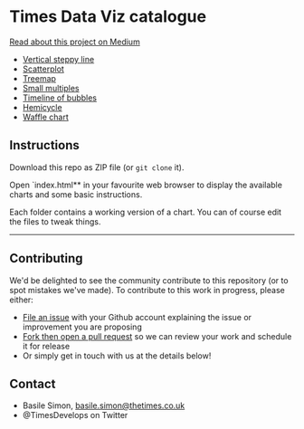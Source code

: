 # Times Data Viz catalogue

[Read about this project on Medium](https://medium.com/digital-times/opening-the-times-dataviz-catalogue-c6fd6e30ccb2)

* [Vertical steppy line](https://github.com/times/dataviz-catalogue/tree/master/vertical-steppy-line)
* [Scatterplot](https://github.com/times/dataviz-catalogue/tree/master/scatterplot)
* [Treemap](https://github.com/times/dataviz-catalogue/tree/master/treemap)
* [Small multiples](https://github.com/times/dataviz-catalogue/tree/master/small-multiples)
* [Timeline of bubbles](https://github.com/times/dataviz-catalogue/tree/master/timeline-bubbles)
* [Hemicycle](https://github.com/times/dataviz-catalogue/tree/master/hemicycle)
* [Waffle chart](https://github.com/times/dataviz-catalogue/tree/master/waffle)

## Instructions

Download this repo as ZIP file (or `git clone` it).

Open `index.html** in your favourite web browser to display the available charts and some basic instructions.

Each folder contains a working version of a chart. You can of course edit the files to tweak things.

---

## Contributing

We'd be delighted to see the community contribute to this repository (or to spot mistakes we've made). To contribute to this work in progress, please either:

* [File an issue](https://github.com/times/dataviz-catalogue/issues) with your Github account explaining the issue or improvement you are proposing
* [Fork then open a pull request](https://github.com/times/dataviz-catalogue/pulls) so we can review your work and schedule it for release
* Or simply get in touch with us at the details below!


## Contact

* Basile Simon, basile.simon@thetimes.co.uk
* @TimesDevelops on Twitter
